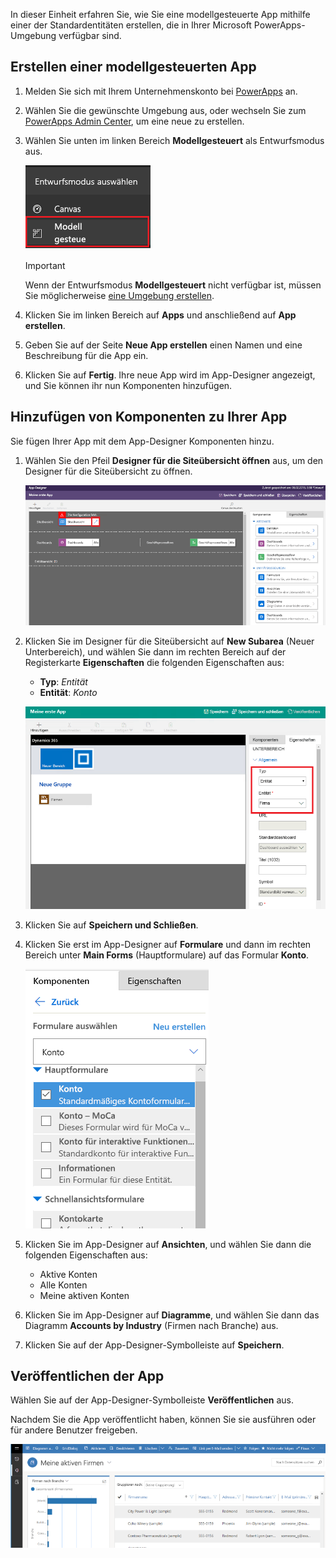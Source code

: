 In dieser Einheit erfahren Sie, wie Sie eine modellgesteuerte App mithilfe einer der Standardentitäten erstellen, die in Ihrer Microsoft PowerApps-Umgebung verfügbar sind.

## <a name="create-a-model-driven-app"></a>Erstellen einer modellgesteuerten App

1. Melden Sie sich mit Ihrem Unternehmenskonto bei [PowerApps](https://web.powerapps.com/) an.
1. Wählen Sie die gewünschte Umgebung aus, oder wechseln Sie zum [PowerApps Admin Center](https://admin.powerapps.com/), um eine neue zu erstellen.
1. Wählen Sie unten im linken Bereich **Modellgesteuert** als Entwurfsmodus aus. 

    ![Modellgesteuert](../media/choose-design-mode.png)

    > [!IMPORTANT]
    > Wenn der Entwurfsmodus **Modellgesteuert** nicht verfügbar ist, müssen Sie möglicherweise [eine Umgebung erstellen](https://docs.microsoft.com/powerapps/administrator/create-environment).

1. Klicken Sie im linken Bereich auf **Apps** und anschließend auf **App erstellen**.
1. Geben Sie auf der Seite **Neue App erstellen** einen Namen und eine Beschreibung für die App ein.
1. Klicken Sie auf **Fertig**. Ihre neue App wird im App-Designer angezeigt, und Sie können ihr nun Komponenten hinzufügen.

## <a name="add-components-to-your-app"></a>Hinzufügen von Komponenten zu Ihrer App
Sie fügen Ihrer App mit dem App-Designer Komponenten hinzu.

1. Wählen Sie den Pfeil **Designer für die Siteübersicht öffnen** aus, um den Designer für die Siteübersicht zu öffnen.

    ![Erstellen einer neuen Siteübersicht](../media/new-sitemap.png)

2. Klicken Sie im Designer für die Siteübersicht auf **New Subarea** (Neuer Unterbereich), und wählen Sie dann im rechten Bereich auf der Registerkarte **Eigenschaften** die folgenden Eigenschaften aus:

    - **Typ**: *Entität*
    - **Entität**: *Konto*

    ![Hinzufügen von Komponenten zur Siteübersicht](../media/sitemap.png)

3. Klicken Sie auf **Speichern und Schließen**.
4. Klicken Sie erst im App-Designer auf **Formulare** und dann im rechten Bereich unter **Main Forms** (Hauptformulare) auf das Formular **Konto**.

    ![Hauptformular des Kontos](../media/main-form.png)

5. Klicken Sie im App-Designer auf **Ansichten**, und wählen Sie dann die folgenden Eigenschaften aus:

    - Aktive Konten
    - Alle Konten
    - Meine aktiven Konten

6. Klicken Sie im App-Designer auf **Diagramme**, und wählen Sie dann das Diagramm **Accounts by Industry** (Firmen nach Branche) aus.
7. Klicken Sie auf der App-Designer-Symbolleiste auf **Speichern**.

<!-- ##  Validate your app
This step checks for component dependencies that are required for the app to work, but haven't yet been added to the app. 

1. On the app designer canvas, select the component that indicates a dependency, such as the **Forms** component. Then, on the right-pane select the **Required** tab, expand **Entity Dependencies** and then select all required dependencies. 

    ![Add dependencies](../media/build-first-model-driven-app/resolve-dependencies.png)

2. Select **Add Dependencies**.
3. On the app designer toolbar, select **Save**.  -->

## <a name="publish-your-app"></a>Veröffentlichen der App
Wählen Sie auf der App-Designer-Symbolleiste **Veröffentlichen** aus.

Nachdem Sie die App veröffentlicht haben, können Sie sie ausführen oder für andere Benutzer freigeben.

![Einfache Kontoentitäts-App](../media/accounts-quickstart-app.png)
